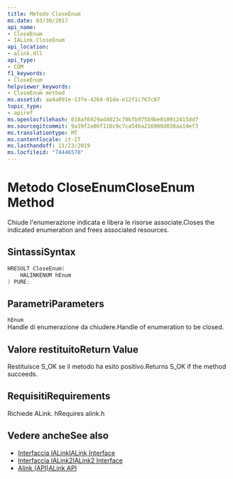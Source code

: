 ```yaml
---
title: Metodo CloseEnum
ms.date: 03/30/2017
api_name:
- CloseEnum
- IALink.CloseEnum
api_location:
- alink.dll
api_type:
- COM
f1_keywords:
- CloseEnum
helpviewer_keywords:
- CloseEnum method
ms.assetid: aa4a091e-13fe-4264-91de-e12f1c767c87
topic_type:
- apiref
ms.openlocfilehash: 018af6929ad4023c70bfb975b9be010912415dd7
ms.sourcegitcommit: 9a39f2a06f110c9c7ca54ba216900d038aa14ef3
ms.translationtype: MT
ms.contentlocale: it-IT
ms.lasthandoff: 11/23/2019
ms.locfileid: "74446570"
---
```

# <a name="closeenum-method"></a><span data-ttu-id="6de8f-102">Metodo CloseEnum</span><span class="sxs-lookup"><span data-stu-id="6de8f-102">CloseEnum Method</span></span>
<span data-ttu-id="6de8f-103">Chiude l'enumerazione indicata e libera le risorse associate.</span><span class="sxs-lookup"><span data-stu-id="6de8f-103">Closes the indicated enumeration and frees associated resources.</span></span>  
  
## <a name="syntax"></a><span data-ttu-id="6de8f-104">Sintassi</span><span class="sxs-lookup"><span data-stu-id="6de8f-104">Syntax</span></span>  
  
```cpp  
HRESULT CloseEnum(  
    HALINKENUM hEnum  
) PURE;  
```  
  
## <a name="parameters"></a><span data-ttu-id="6de8f-105">Parametri</span><span class="sxs-lookup"><span data-stu-id="6de8f-105">Parameters</span></span>  
 `hEnum`  
 <span data-ttu-id="6de8f-106">Handle di enumerazione da chiudere.</span><span class="sxs-lookup"><span data-stu-id="6de8f-106">Handle of enumeration to be closed.</span></span>  
  
## <a name="return-value"></a><span data-ttu-id="6de8f-107">Valore restituito</span><span class="sxs-lookup"><span data-stu-id="6de8f-107">Return Value</span></span>  
 <span data-ttu-id="6de8f-108">Restituisce S_OK se il metodo ha esito positivo.</span><span class="sxs-lookup"><span data-stu-id="6de8f-108">Returns S_OK if the method succeeds.</span></span>  
  
## <a name="requirements"></a><span data-ttu-id="6de8f-109">Requisiti</span><span class="sxs-lookup"><span data-stu-id="6de8f-109">Requirements</span></span>  
 <span data-ttu-id="6de8f-110">Richiede ALink. h</span><span class="sxs-lookup"><span data-stu-id="6de8f-110">Requires alink.h</span></span>  
  
## <a name="see-also"></a><span data-ttu-id="6de8f-111">Vedere anche</span><span class="sxs-lookup"><span data-stu-id="6de8f-111">See also</span></span>

- [<span data-ttu-id="6de8f-112">Interfaccia IALink</span><span class="sxs-lookup"><span data-stu-id="6de8f-112">IALink Interface</span></span>](ialink-interface.md)
- [<span data-ttu-id="6de8f-113">Interfaccia IALink2</span><span class="sxs-lookup"><span data-stu-id="6de8f-113">IALink2 Interface</span></span>](ialink2-interface.md)
- [<span data-ttu-id="6de8f-114">Alink (API)</span><span class="sxs-lookup"><span data-stu-id="6de8f-114">ALink API</span></span>](index.md)
